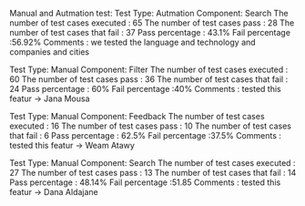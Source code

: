 Manual and Autmation test:
Test Type: Autmation
Component: Search 
The number of test cases executed : 65
The number of test cases pass : 28
The number of test cases that fail : 37 
Pass percentage : 43.1%
Fail percentage :56.92%
Comments : we tested the language and technology and companies and cities

Test Type: Manual
Component: Filter 
The number of test cases executed : 60
The number of test cases pass : 36
The number of test cases that fail : 24
Pass percentage : 60%
Fail percentage :40%
Comments : tested this featur -> Jana Mousa

Test Type: Manual
Component: Feedback 
The number of test cases executed : 16
The number of test cases pass : 10
The number of test cases that fail : 6
Pass percentage : 62.5%
Fail percentage :37.5%
Comments : tested this featur -> Weam Atawy

Test Type: Manual
Component: Search 
The number of test cases executed : 27
The number of test cases pass : 13
The number of test cases that fail : 14
Pass percentage : 48.14%
Fail percentage :51.85
Comments : tested this featur -> Dana Aldajane
